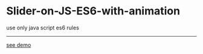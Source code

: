 # Slider-on-JS-ES6-with-animation
use only java script es6 rules
<hr>
<a href="https://mykolajkrusser.github.io/Slider-on-JS-ES6-with-animation/">see demo</a>
